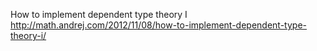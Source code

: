 
How to implement dependent type theory I
http://math.andrej.com/2012/11/08/how-to-implement-dependent-type-theory-i/

